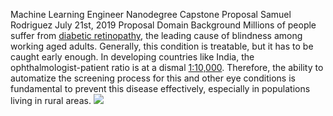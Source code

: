 Machine Learning Engineer Nanodegree
Capstone Proposal
Samuel Rodriguez
July 21st, 2019
Proposal
Domain Background
Millions of people suffer from [diabetic retinopathy](https://nei.nih.gov/health/diabetic/retinopathy), the leading cause of blindness among working aged adults. Generally, this condition is treatable, but it has to be caught early enough. In developing countries like India, the ophthalmologist-patient ratio is at a dismal [1:10,000](https://www.sankaranethralaya.org/a-step-towards-combating-blindness-in-rural-areas.html). Therefore, the ability to automatize the screening process for this and other eye conditions is fundamental to prevent this disease effectively, especially in populations living in rural areas.
<img src=’http://cceyemd.com/wp-content/uploads/2017/08/5_stages.png’>

